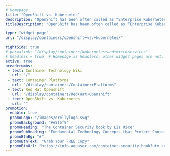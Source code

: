```yaml
---
# Homepage
title: "OpenShift vs. Kubernetes"
description: "OpenShift has been often called as “Enterprise Kubernetes” by its vendor - Red Hat. It’s often confusing, as Red Hat tends to describe it as PaaS, sometimes hiding the fact that Kubernetes is an integral part of OpenShift with more features built around it. This page gathers resources about the real differences between those two."
titleDescription: "OpenShift has been often called as “Enterprise Kubernetes” by its vendor - <a href='/display/containers/Red+Hat+Openshift'>Red Hat</a>. It’s often confusing, as Red Hat tends to describe it as PaaS, sometimes hiding the fact that <a href='/display/containers/Kubernetes+Deployment+101'>Kubernetes</a> is an integral part of OpenShift with more features built around it. This page gathers resources about the real differences between those two." 

type: "widget_page"
url: "/display/containers/openshift+vs.+kubernetes/" 

rightSide: true 
# permalink: "/display/containers/kubernetes+and+microservices"
# headless = true  # Homepage is headless, other widget pages are not.
active: true
breadcrumbs:
 - text: Container Technology Wiki
   url: "/"
 - text: Container Platforms
   url: "/display/containers/Container+Platforms"
 - text: Red Hat Openshift
   url: "/display/containers/Red+Hat+Openshift"
 - text: OpenShift vs. Kubernetes
   url: ""
promotion:
  enable: true
  promoLogo: "/images/orellylogo.svg"
  promoBackground: "#e8f5f9"
  promoHeading: "The Container Security book by Liz Rice"
  promoSubHeading: "Fundamental Technology Concepts that Protect Containerized Applications"
  promoBtnBg: "#"
  promoBtnText: "Grab Your FREE Copy"
  promoBtnUrl: "https://info.aquasec.com/container-security-book?utm_source=wiki"
---
```


